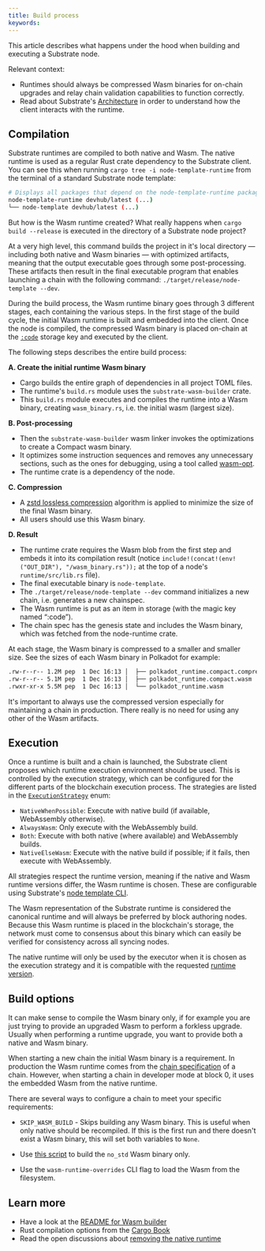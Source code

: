```yaml
---
title: Build process
keywords:
---
```


This article describes what happens under the hood when building and executing a Substrate node.

Relevant context:

- Runtimes should always be compressed Wasm binaries for on-chain upgrades and relay chain validation capabilities to function correctly.
- Read about Substrate's [Architecture](/main-docs/fundamentals/architecture) in order to understand how the client interacts with the runtime.

## Compilation

Substrate runtimes are compiled to both native and Wasm.
The native runtime is used as a regular Rust crate dependency to the Substrate client.
You can see this when running `cargo tree -i node-template-runtime` from the terminal of a standard Substrate node template:

```bash
# Displays all packages that depend on the node-template-runtime package.
node-template-runtime devhub/latest (...)
└── node-template devhub/latest (...)
```

But how is the Wasm runtime created?
What really happens when `cargo build --release` is executed in the directory of a Substrate node project?

At a very high level, this command builds the project in it's local directory &mdash; including both native and Wasm binaries &mdash; with optimized artifacts, meaning that the output executable goes through some post-processing.
These artifacts then result in the final executable program that enables launching a chain with the following command:
`./target/release/node-template --dev`.

During the build process, the Wasm runtime binary goes through 3 different stages, each containing the various steps.
In the first stage of the build cycle, the initial Wasm runtime is built and embedded into the client.
Once the node is compiled, the compressed Wasm binary is placed on-chain at the [`:code`](https://docs.substrate.io/rustdocs/latest/sp_storage/well_known_keys/constant.CODE.html) storage key and executed by the client.

The following steps describes the entire build process:

**A. Create the initial runtime Wasm binary**

- Cargo builds the entire graph of dependencies in all project TOML files.
- The runtime's `build.rs` module uses the `substrate-wasm-builder` crate.
- This `build.rs` module executes and compiles the runtime into a Wasm binary, creating `wasm_binary.rs`, i.e. the initial wasm (largest size). 

**B. Post-processing**

- Then the `substrate-wasm-builder` wasm linker invokes the optimizations to create a Compact wasm binary.
- It optimizes some instruction sequences and removes any unnecessary sections, such as the ones for debugging, using a tool called [wasm-opt](https://www.npmjs.com/package/wasm-opt).
- The runtime crate is a dependency of the node.

**C. Compression**

- A [zstd lossless compression](https://en.wikipedia.org/wiki/Zstandard) algorithm is applied to minimize the size of the final Wasm binary. 
- All users should use this Wasm binary. 

**D. Result**

- The runtime crate requires the Wasm blob from the first step and embeds it into its compilation result (notice `include!(concat!(env!("OUT_DIR"), "/wasm_binary.rs"));` at the top of a node's `runtime/src/lib.rs` file).
- The final executable binary is `node-template`.
- The `./target/release/node-template --dev` command initializes a new chain, i.e. generates a new chainspec.
- The Wasm runtime is put as an item in storage (with the magic key named “:code”).
- The chain spec has the genesis state and includes the Wasm binary, which was fetched from the node-runtime crate.


At each stage, the Wasm binary is compressed to a smaller and smaller size.
See the sizes of each Wasm binary in Polkadot for example:

```bash
.rw-r--r-- 1.2M pep  1 Dec 16:13 │  ├── polkadot_runtime.compact.compressed.wasm
.rw-r--r-- 5.1M pep  1 Dec 16:13 │  ├── polkadot_runtime.compact.wasm
.rwxr-xr-x 5.5M pep  1 Dec 16:13 │  └── polkadot_runtime.wasm
```

It's important to always use the compressed version especially for maintaining a chain in production.
There really is no need for using any other of the Wasm artifacts.

## Execution 

Once a runtime is built and a chain is launched, the Substrate client proposes which runtime execution environment should be used.
This is controlled by the execution strategy, which can be configured for the different parts of the blockchain execution process.
The strategies are listed in the [`ExecutionStrategy`](/rustdocs/latest/sp_state_machine/enum.ExecutionStrategy.html) enum:

- `NativeWhenPossible`: Execute with native build (if available, WebAssembly otherwise).
- `AlwaysWasm`: Only execute with the WebAssembly build.
- `Both`: Execute with both native (where available) and WebAssembly builds.
- `NativeElseWasm`: Execute with the native build if possible; if it fails, then execute with WebAssembly.

All strategies respect the runtime version, meaning if the native and Wasm runtime versions differ, the Wasm runtime is chosen.
These are configurable using Substrate's [node template CLI](/reference/command-line-tools/node-template).

The Wasm representation of the Substrate runtime is considered the canonical runtime and will always be preferred by block authoring nodes.
Because this Wasm runtime is placed in the blockchain's storage, the network must come to consensus about this binary which can easily be verified for consistency across all syncing nodes.

The native runtime will only be used by the executor when it is chosen as the execution strategy and it is compatible with the requested [runtime version](/main-docs/build/upgrade/#runtime-versioning).

## Build options

It can make sense to compile the Wasm binary only, if for example you are just trying to provide an upgraded Wasm to perform a forkless upgrade. 
Usually when performing a runtime upgrade, you want to provide both a native and Wasm binary.

When starting a new chain the initial Wasm binary is a requirement. 
In production the Wasm runtime comes from the [chain specification](/main-docs/build/chain-spec) of a chain.
However, when starting a chain in developer mode at block 0, it uses the embedded Wasm from the native runtime.

There are several ways to configure a chain to meet your specific requirements:

- `SKIP_WASM_BUILD` - Skips building any Wasm binary. This is useful when only native should be recompiled.
    If this is the first run and there doesn't exist a Wasm binary, this will set both variables to `None`.

- Use [this script](https://github.com/paritytech/substrate/blob/master/.maintain/build-only-wasm.sh) to build the `no_std` Wasm binary only. 

- Use the `wasm-runtime-overrides` CLI flag to load the Wasm from the filesystem.

## Learn more

- Have a look at the [README for Wasm builder](https://github.com/paritytech/substrate/blob/master/utils/wasm-builder/README.md)
- Rust compilation options from the [Cargo Book](https://doc.rust-lang.org/cargo/commands/cargo-build.html#compilation-options)
- Read the open discussions about [removing the native runtime](https://github.com/paritytech/substrate/issues/10579)